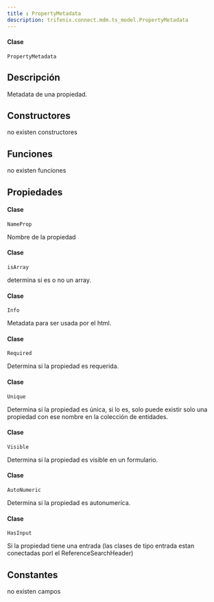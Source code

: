 ```yaml
---
title : PropertyMetadata
description: trifenix.connect.mdm.ts_model.PropertyMetadata
---
```




<CodeBlock slots = 'heading, code' repeat = '1' languages = 'C#' />

#### Clase
```
PropertyMetadata
```

## Descripción
Metadata de una propiedad.
## Constructores

no existen constructores


## Funciones

no existen funciones

## Propiedades

<CodeBlock slots = 'heading, code' repeat = '1' languages = 'C#' />

#### Clase
```
NameProp
```

Nombre de la propiedad
<CodeBlock slots = 'heading, code' repeat = '1' languages = 'C#' />

#### Clase
```
isArray
```

determina si es o no un array.
<CodeBlock slots = 'heading, code' repeat = '1' languages = 'C#' />

#### Clase
```
Info
```

Metadata para ser usada por el html.
<CodeBlock slots = 'heading, code' repeat = '1' languages = 'C#' />

#### Clase
```
Required
```

Determina si la propiedad es requerida.
<CodeBlock slots = 'heading, code' repeat = '1' languages = 'C#' />

#### Clase
```
Unique
```

Determina si la propiedad es única,
si lo es, solo puede existir solo una propiedad con ese nombre en la colección de entidades.
<CodeBlock slots = 'heading, code' repeat = '1' languages = 'C#' />

#### Clase
```
Visible
```

Determina si la propiedad es visible en un formulario.
<CodeBlock slots = 'heading, code' repeat = '1' languages = 'C#' />

#### Clase
```
AutoNumeric
```

Determina si la propiedad es autonumeríca.
<CodeBlock slots = 'heading, code' repeat = '1' languages = 'C#' />

#### Clase
```
HasInput
```

Si la propiedad tiene una entrada (las clases de tipo entrada estan conectadas porl el ReferenceSearchHeader)
## Constantes
no existen campos

